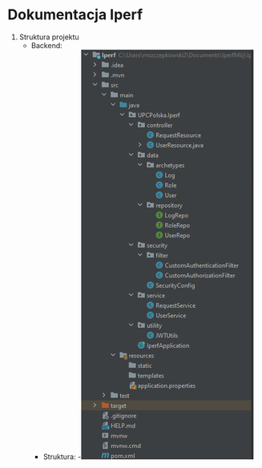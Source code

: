 # Dokumentacja Iperf

1. Struktura projektu
    - Backend:
        - Struktura: 
        -![alt text](/Dokumentacja-Obrazki/StrukturaBackend.png "struktura backend") 
    

